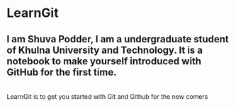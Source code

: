 # LearnGit

## I am Shuva Podder, I am a undergraduate student of Khulna University and Technology. It is a notebook to make yourself introduced with GitHub for the first time.
<br>
LearnGit is to get you started with Git and Github for the new comers
